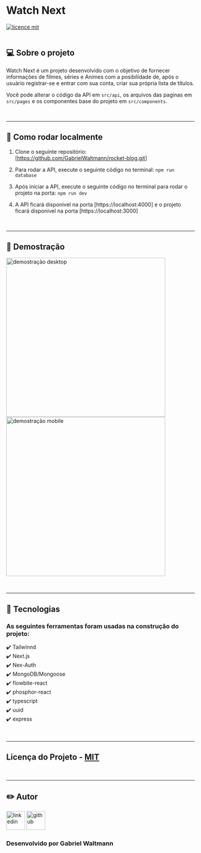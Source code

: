 # Watch Next

[![licence mit](https://img.shields.io/badge/licence-MIT-blue.svg)](./LICENSE)
<br><br>

## 💻 Sobre o projeto

Watch Next é um projeto desenvolvido com o objetivo de fornecer informações de filmes, séries e Animes com a posibilidade de, após o usuário registrar-se e entrar com sua conta, criar sua própria lista de títulos.
    
Você pode alterar o código da API em `src/api`, os arquivos das paginas em `src/pages` e os componentes base do projeto em `src/components`.

<br><hr>

## 🚀 Como rodar localmente

1. Clone o seguinte repositório: [https://github.com/GabrielWaltmann/rocket-blog.git]
   
2. Para rodar a API, execute o seguinte código no terminal: `npm run database`
   
3. Após iniciar a API, execute o seguinte código no terminal para rodar o projeto na porta: `npm run dev`

4. A API ficará disponivel na porta [https://localhost:4000] e
o projeto ficará disponivel na porta [https://localhost:3000]

<br><hr>

## 📸 Demostração

<img src="./public/demoDesktop.gif" alt="demostração desktop" height="425">
<img align="center" src="./public/demoMobile.gif" alt="demostração mobile" height="425">

<br><hr>
## 🔧 Tecnologias

### As seguintes ferramentas foram usadas na construção do projeto:

✔️ Tailwinnd<br>
✔️ Next.js<br>
✔️ Nex-Auth<br>
✔️ MongoDB/Mongoose<br>
✔️ flowbite-react<br>
✔️ phosphor-react<br>
✔️ typescript<br>
✔️ uuid<br>
✔️ express<br>

<br><hr>
## Licença do Projeto - [MIT](./LICENSE)

<br><hr>


## ✏️ Autor

[<img src="https://img.icons8.com/color/512/linkedin-2.png" alt="linkedin" height="50"></a>](https://www.linkedin.com/in/gabrielwaltmann/)
[<img src="https://avatars.githubusercontent.com/u/9919?v=4" alt="github" height="50">](https://github.com/gabrielwaltmann)

### Desenvolvido por Gabriel Waltmann
